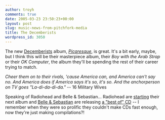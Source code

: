 ```yaml
---
author: troyh
comments: true
date: 2005-03-23 23:50:23+00:00
layout: post
slug: music-news-from-pitchfork-media
title: The Decemberists
wordpress_id: 3050
---
```


The new [Decemberists](http://www.decemberists.com) album, _[Picaresque](http://pitchforkmedia.com/record-reviews/d/decemberists/picaresque.shtml)_, is great.  It's a bit early, maybe, but I think this will be their masterpiece album, their _Boy with the Arab Strap_ or their _OK Computer_, the album they'll be spending the rest of their career trying to match.

_Cheer them on to their rivals,
'cause America can, and America can't say no.
And America does if America says it's so, it's so.
And the anchorperson on TV goes
"La-di-da-di-da."_
-- 16 Military Wives

Speaking of Radiohead and Belle & Sebastian... Radiohead are [starting](http://pitchforkmedia.com/news/05-03/23.shtml) their next album and [Belle & Sebastian](http://www.belleandsebastian.com/) are releasing [a "best of" CD](http://www.belleandsebastian.com/newsstory.php?id=222) -- I remember when they were so prolific they couldn't make CDs fast enough, now they're just making compilations?!
